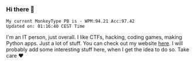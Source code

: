 ### Hi there 👋
<!-- PB START -->
```
My current MonkeyType PB is - WPM:94.21 Acc:97.42
Updated on: 01:16:40 CEST Time
```
<!-- PB END -->
I'm an IT person, just overall. I like CTFs, hacking, coding games, making Python apps. Just a lot of stuff.
You can check out my website [here](https://skill3472.github.io/).
I will probably add some interesting stuff here, when I get the idea to do so. Take care ❤️
